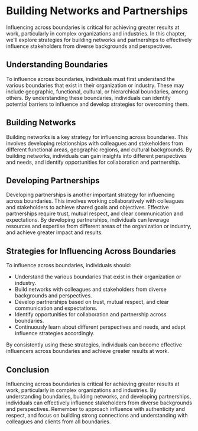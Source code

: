 Building Networks and Partnerships
============================================================================

Influencing across boundaries is critical for achieving greater results at work, particularly in complex organizations and industries. In this chapter, we'll explore strategies for building networks and partnerships to effectively influence stakeholders from diverse backgrounds and perspectives.

Understanding Boundaries
------------------------

To influence across boundaries, individuals must first understand the various boundaries that exist in their organization or industry. These may include geographic, functional, cultural, or hierarchical boundaries, among others. By understanding these boundaries, individuals can identify potential barriers to influence and develop strategies for overcoming them.

Building Networks
-----------------

Building networks is a key strategy for influencing across boundaries. This involves developing relationships with colleagues and stakeholders from different functional areas, geographic regions, and cultural backgrounds. By building networks, individuals can gain insights into different perspectives and needs, and identify opportunities for collaboration and partnership.

Developing Partnerships
-----------------------

Developing partnerships is another important strategy for influencing across boundaries. This involves working collaboratively with colleagues and stakeholders to achieve shared goals and objectives. Effective partnerships require trust, mutual respect, and clear communication and expectations. By developing partnerships, individuals can leverage resources and expertise from different areas of the organization or industry, and achieve greater impact and results.

Strategies for Influencing Across Boundaries
--------------------------------------------

To influence across boundaries, individuals should:

* Understand the various boundaries that exist in their organization or industry.
* Build networks with colleagues and stakeholders from diverse backgrounds and perspectives.
* Develop partnerships based on trust, mutual respect, and clear communication and expectations.
* Identify opportunities for collaboration and partnership across boundaries.
* Continuously learn about different perspectives and needs, and adapt influence strategies accordingly.

By consistently using these strategies, individuals can become effective influencers across boundaries and achieve greater results at work.

Conclusion
----------

Influencing across boundaries is critical for achieving greater results at work, particularly in complex organizations and industries. By understanding boundaries, building networks, and developing partnerships, individuals can effectively influence stakeholders from diverse backgrounds and perspectives. Remember to approach influence with authenticity and respect, and focus on building strong connections and understanding with colleagues and clients from all boundaries.

